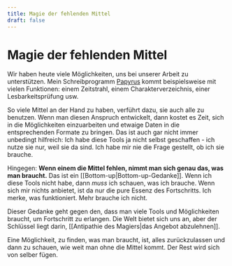 ```yaml
---
title: Magie der fehlenden Mittel
draft: false
---
```


# Magie der fehlenden Mittel

Wir haben heute viele Möglichkeiten, uns bei unserer Arbeit zu unterstützen. Mein Schreibprogramm [Papyrus](https://www.papyrus.de/) kommt beispielsweise mit vielen Funktionen: einem Zeitstrahl, einem Charakterverzeichnis, einer Lesbarkeitsprüfung usw. 

So viele Mittel an der Hand zu haben, verführt dazu, sie auch alle zu benutzen. Wenn man diesen Anspruch entwickelt, dann kostet es Zeit, sich in die Möglichkeiten einzuarbeiten und etwaige Daten in die entsprechenden Formate zu bringen. Das ist auch gar nicht immer unbedingt hilfreich: Ich habe diese Tools ja nicht selbst geschaffen - ich nutze sie nur, weil sie da sind. Ich habe mir nie die Frage gestellt, ob ich sie brauche.

Hingegen: **Wenn einem die Mittel fehlen, nimmt man sich genau das, was man braucht.** Das ist ein [[Bottom-up|Bottom-up-Gedanke]]. Wenn ich diese Tools nicht habe, dann *muss* ich schauen, was ich brauche. Wenn sich mir nichts anbietet, ist da nur die pure Essenz des Fortschritts. Ich merke, was funktioniert. Mehr brauche ich nicht.

Dieser Gedanke geht gegen den, dass man viele Tools und Möglichkeiten braucht, um Fortschritt zu erlangen. Die Welt bietet sich uns an, aber der Schlüssel liegt darin, [[Antipathie des Magiers|das Angebot abzulehnen]].

Eine Möglichkeit, zu finden, was man braucht, ist, alles zurückzulassen und dann zu schauen, wie weit man ohne die Mittel kommt. Der Rest wird sich von selber fügen.